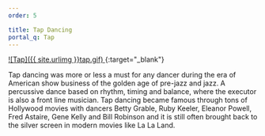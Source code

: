 ```yaml
---
order: 5

title: Tap Dancing
portal_q: Tap
---
```


<!--
<div class="gif-reveal" style="background-image: url('{{ site.urlimg }}balboa-gif-cover.png');">
	<img src="{{ site.urlimg }}balboa.gif" class="gif">
</div>
-->
[
![Tap]({{ site.urlimg }}tap.gif)
](https://youtu.be/fNKRm6H-qOU){:target="_blank"}

Tap dancing was more or less a must for any dancer during the era of American show business of the golden age of pre-jazz and jazz. A percussive dance based on rhythm, timing and balance, where the executor is also a front line musician. Tap dancing became famous through tons of Hollywood movies with dancers Betty Grable, Ruby Keeler, Eleanor Powell, Fred Astaire, Gene Kelly and Bill Robinson and it is still often brought back to the silver screen in modern movies like La La Land.
